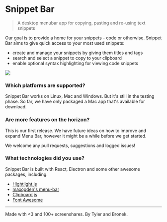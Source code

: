 # Snippet Bar

> A desktop menubar app for copying, pasting and re-using text snippets

Our goal is to provide a home for your snippets - code or otherwise. Snippet Bar aims to give quick access to your most used snippets:
- create and manage your snippets by giving them titles and tags
- search and select a snippet to copy to your clipboard
- enable optional syntax highlighting for viewing code snippets

![](https://cloud.githubusercontent.com/assets/12987958/12094722/388dfffe-b2d8-11e5-81c6-d94321cb645b.gif)

### Which platforms are supported?

Snippet Bar works on Linux, Mac and Windows. But it's still in the testing phase. So far, we have only packaged a Mac app that's available for download.

### Are more features on the horizon?

This is our first release. We have future ideas on how to improve and expand Menu Bar, however it might be a while before we get started.

We welcome any pull requests, suggestions and logged issues!

### What technologies did you use?

Snippet Bar is built with React, Electron and some other awesome packages, including:
- [Hightlight.js](https://highlightjs.org/)
- [maxogden's menu-bar](https://github.com/maxogden/menubar)
- [Clipboard.js](https://zenorocha.github.io/clipboard.js/)
- [Font Awesome](https://fortawesome.github.io/Font-Awesome/)

* * *

Made with <3 and 100+ screenshares. By Tyler and Bronek.
